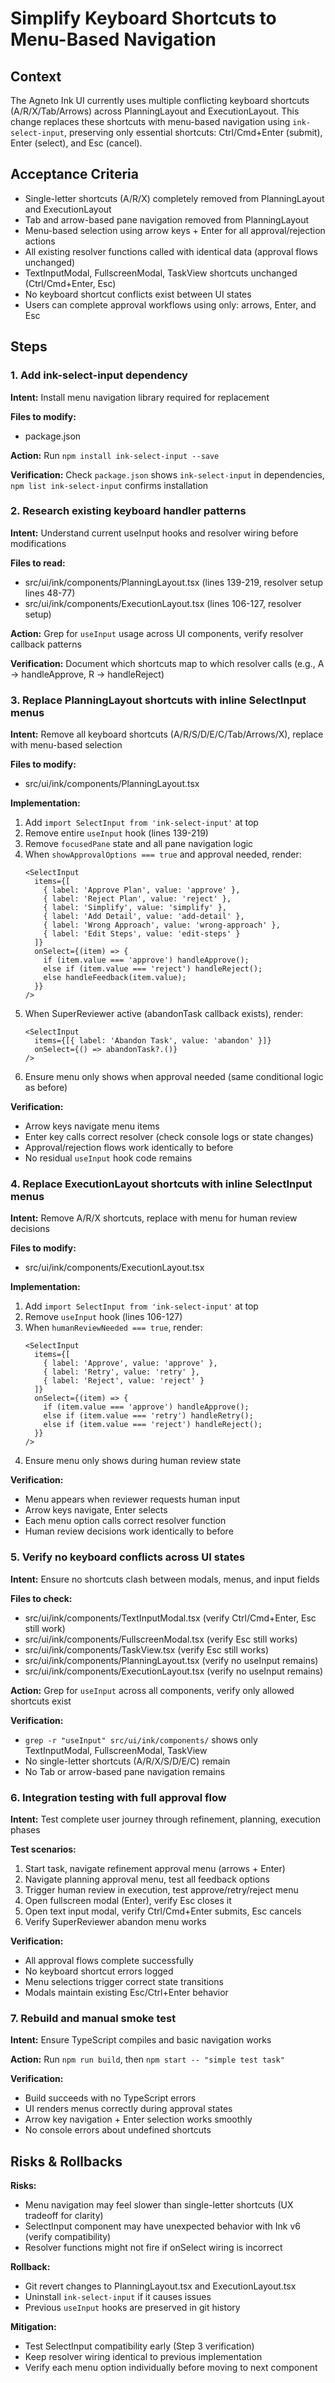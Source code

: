 # Simplify Keyboard Shortcuts to Menu-Based Navigation

## Context

The Agneto Ink UI currently uses multiple conflicting keyboard shortcuts (A/R/X/Tab/Arrows) across PlanningLayout and ExecutionLayout. This change replaces these shortcuts with menu-based navigation using `ink-select-input`, preserving only essential shortcuts: Ctrl/Cmd+Enter (submit), Enter (select), and Esc (cancel).

## Acceptance Criteria

- Single-letter shortcuts (A/R/X) completely removed from PlanningLayout and ExecutionLayout
- Tab and arrow-based pane navigation removed from PlanningLayout
- Menu-based selection using arrow keys + Enter for all approval/rejection actions
- All existing resolver functions called with identical data (approval flows unchanged)
- TextInputModal, FullscreenModal, TaskView shortcuts unchanged (Ctrl/Cmd+Enter, Esc)
- No keyboard shortcut conflicts exist between UI states
- Users can complete approval workflows using only: arrows, Enter, and Esc

## Steps

### 1. Add ink-select-input dependency
**Intent:** Install menu navigation library required for replacement

**Files to modify:**
- package.json

**Action:** Run `npm install ink-select-input --save`

**Verification:** Check `package.json` shows `ink-select-input` in dependencies, `npm list ink-select-input` confirms installation

### 2. Research existing keyboard handler patterns
**Intent:** Understand current useInput hooks and resolver wiring before modifications

**Files to read:**
- src/ui/ink/components/PlanningLayout.tsx (lines 139-219, resolver setup lines 48-77)
- src/ui/ink/components/ExecutionLayout.tsx (lines 106-127, resolver setup)

**Action:** Grep for `useInput` usage across UI components, verify resolver callback patterns

**Verification:** Document which shortcuts map to which resolver calls (e.g., A → handleApprove, R → handleReject)

### 3. Replace PlanningLayout shortcuts with inline SelectInput menus
**Intent:** Remove all keyboard shortcuts (A/R/S/D/E/C/Tab/Arrows/X), replace with menu-based selection

**Files to modify:**
- src/ui/ink/components/PlanningLayout.tsx

**Implementation:**
1. Add `import SelectInput from 'ink-select-input'` at top
2. Remove entire `useInput` hook (lines 139-219)
3. Remove `focusedPane` state and all pane navigation logic
4. When `showApprovalOptions === true` and approval needed, render:
   ```tsx
   <SelectInput 
     items={[
       { label: 'Approve Plan', value: 'approve' },
       { label: 'Reject Plan', value: 'reject' },
       { label: 'Simplify', value: 'simplify' },
       { label: 'Add Detail', value: 'add-detail' },
       { label: 'Wrong Approach', value: 'wrong-approach' },
       { label: 'Edit Steps', value: 'edit-steps' }
     ]}
     onSelect={(item) => {
       if (item.value === 'approve') handleApprove();
       else if (item.value === 'reject') handleReject();
       else handleFeedback(item.value);
     }}
   />
   ```
5. When SuperReviewer active (abandonTask callback exists), render:
   ```tsx
   <SelectInput 
     items={[{ label: 'Abandon Task', value: 'abandon' }]}
     onSelect={() => abandonTask?.()}
   />
   ```
6. Ensure menu only shows when approval needed (same conditional logic as before)

**Verification:** 
- Arrow keys navigate menu items
- Enter key calls correct resolver (check console logs or state changes)
- Approval/rejection flows work identically to before
- No residual `useInput` hook code remains

### 4. Replace ExecutionLayout shortcuts with inline SelectInput menus
**Intent:** Remove A/R/X shortcuts, replace with menu for human review decisions

**Files to modify:**
- src/ui/ink/components/ExecutionLayout.tsx

**Implementation:**
1. Add `import SelectInput from 'ink-select-input'` at top
2. Remove `useInput` hook (lines 106-127)
3. When `humanReviewNeeded === true`, render:
   ```tsx
   <SelectInput 
     items={[
       { label: 'Approve', value: 'approve' },
       { label: 'Retry', value: 'retry' },
       { label: 'Reject', value: 'reject' }
     ]}
     onSelect={(item) => {
       if (item.value === 'approve') handleApprove();
       else if (item.value === 'retry') handleRetry();
       else if (item.value === 'reject') handleReject();
     }}
   />
   ```
4. Ensure menu only shows during human review state

**Verification:**
- Menu appears when reviewer requests human input
- Arrow keys navigate, Enter selects
- Each menu option calls correct resolver function
- Human review decisions work identically to before

### 5. Verify no keyboard conflicts across UI states
**Intent:** Ensure no shortcuts clash between modals, menus, and input fields

**Files to check:**
- src/ui/ink/components/TextInputModal.tsx (verify Ctrl/Cmd+Enter, Esc still work)
- src/ui/ink/components/FullscreenModal.tsx (verify Esc still works)
- src/ui/ink/components/TaskView.tsx (verify Esc still works)
- src/ui/ink/components/PlanningLayout.tsx (verify no useInput remains)
- src/ui/ink/components/ExecutionLayout.tsx (verify no useInput remains)

**Action:** Grep for `useInput` across all components, verify only allowed shortcuts exist

**Verification:** 
- `grep -r "useInput" src/ui/ink/components/` shows only TextInputModal, FullscreenModal, TaskView
- No single-letter shortcuts (A/R/X/S/D/E/C) remain
- No Tab or arrow-based pane navigation remains

### 6. Integration testing with full approval flow
**Intent:** Test complete user journey through refinement, planning, execution phases

**Test scenarios:**
1. Start task, navigate refinement approval menu (arrows + Enter)
2. Navigate planning approval menu, test all feedback options
3. Trigger human review in execution, test approve/retry/reject menu
4. Open fullscreen modal (Enter), verify Esc closes it
5. Open text input modal, verify Ctrl/Cmd+Enter submits, Esc cancels
6. Verify SuperReviewer abandon menu works

**Verification:**
- All approval flows complete successfully
- No keyboard shortcut errors logged
- Menu selections trigger correct state transitions
- Modals maintain existing Esc/Ctrl+Enter behavior

### 7. Rebuild and manual smoke test
**Intent:** Ensure TypeScript compiles and basic navigation works

**Action:** Run `npm run build`, then `npm start -- "simple test task"`

**Verification:**
- Build succeeds with no TypeScript errors
- UI renders menus correctly during approval states
- Arrow key navigation + Enter selection works smoothly
- No console errors about undefined shortcuts

## Risks & Rollbacks

**Risks:**
- Menu navigation may feel slower than single-letter shortcuts (UX tradeoff for clarity)
- SelectInput component may have unexpected behavior with Ink v6 (verify compatibility)
- Resolver functions might not fire if onSelect wiring is incorrect

**Rollback:**
- Git revert changes to PlanningLayout.tsx and ExecutionLayout.tsx
- Uninstall `ink-select-input` if it causes issues
- Previous `useInput` hooks are preserved in git history

**Mitigation:**
- Test SelectInput compatibility early (Step 3 verification)
- Keep resolver wiring identical to previous implementation
- Verify each menu option individually before moving to next component
